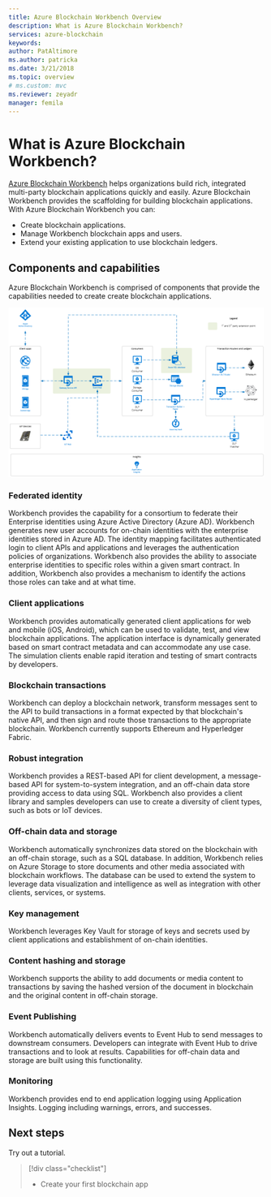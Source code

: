 ```yaml
---
title: Azure Blockchain Workbench Overview
description: What is Azure Blockchain Workbench?
services: azure-blockchain
keywords: 
author: PatAltimore
ms.author: patricka
ms.date: 3/21/2018
ms.topic: overview
# ms.custom: mvc
ms.reviewer: zeyadr
manager: femila
---
```

# What is Azure Blockchain Workbench?

[Azure Blockchain Workbench]() helps organizations build rich, integrated multi-party blockchain applications quickly and easily. Azure Blockchain Workbench provides the scaffolding for building blockchain applications. With Azure Blockchain Workbench you can:

* Create blockchain applications. 
* Manage Workbench blockchain apps and users.
* Extend your existing application to use blockchain ledgers.

## Components and capabilities

Azure Blockchain Workbench is comprised of components that provide the capabilities needed to create create blockchain applications.

![Architecture](media/blockchain-workbench-overview/architecture.png)

### Federated identity

Workbench provides the capability for a consortium to federate their Enterprise identities using Azure Active Directory (Azure AD). Workbench generates new user accounts for on-chain identities with the enterprise identities stored in Azure AD. The identity mapping facilitates authenticated login to client APIs and applications and leverages the authentication policies of organizations. Workbench also provides the ability to associate enterprise identities to specific roles within a given smart contract. In addition, Workbench also provides a mechanism to identify the actions those roles can take and at what time.

### Client applications

Workbench provides automatically generated client applications for web and mobile (iOS, Android), which can be used to validate, test, and view blockchain applications. The application interface is dynamically generated based on smart contract metadata and can accommodate any use case. The simulation clients enable rapid iteration and testing of smart contracts by developers.

### Blockchain transactions

Workbench can deploy a blockchain network, transform messages sent to the API to build transactions in a format expected by that blockchain's native API, and then sign and route those transactions to the appropriate blockchain. Workbench currently supports Ethereum and Hyperledger Fabric.

### Robust integration

Workbench provides a REST-based API for client development, a message-based API for system-to-system integration, and an off-chain data store providing access to data using SQL. Workbench also provides a client library and samples developers can use to create a diversity of client types, such as bots or IoT devices.

### Off-chain data and storage

Workbench automatically synchronizes data stored on the blockchain with an off-chain storage, such as a SQL database. In addition, Workbench relies on Azure Storage to store documents and other media associated with blockchain workflows. The database can be used to extend the system to leverage data visualization and intelligence as well as integration with other clients, services, or systems.

### Key management

Workbench leverages Key Vault for storage of keys and secrets used by client applications and establishment of on-chain identities.

### Content hashing and storage

 Workbench supports the ability to add documents or media content to transactions by saving the hashed version of the document in blockchain and the original content in off-chain storage.

### Event Publishing

Workbench automatically delivers events to Event Hub to send messages to downstream consumers. Developers can integrate with Event Hub to drive transactions and to look at results. Capabilities for off-chain data and storage are built using this functionality.

### Monitoring

Workbench provides end to end application logging using Application Insights. Logging including warnings, errors, and
successes.

## Next steps

Try out a tutorial.

> [!div class="checklist"]
> * Create your first blockchain app

